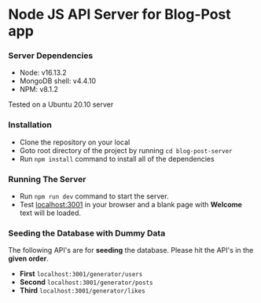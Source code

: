 # Node JS API Server for Blog-Post app

### Server Dependencies

-   Node: v16.13.2
-   MongoDB shell: v4.4.10
-   NPM: v8.1.2

Tested on a Ubuntu 20.10 server

### Installation

-   Clone the repository on your local
-   Goto root directory of the project by running `cd blog-post-server`
-   Run `npm install` command to install all of the dependencies

### Running The Server

-   Run `npm run dev` command to start the server.
-   Test [localhost:3001](http://localhost:3001/) in your browser and a blank page with **Welcome** text will be loaded.

### Seeding the Database with Dummy Data

The following API's are for **seeding** the database.
Please hit the API's in the **given order**.

-   **First** `localhost:3001/generator/users`
-   **Second** `localhost:3001/generator/posts`
-   **Third** `localhost:3001/generator/likes`

